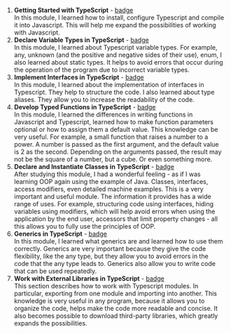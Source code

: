 1. **Getting Started with TypeScript** - [badge](https://learn.microsoft.com/api/achievements/share/en-us/BaltikaCat-6963/QDR2UDXE?sharingId=172C5F42AC6EDE58)  
In this module, I learned how to install, configure Typescript and compile it into Javascript. This will help me expand the possibilities of working with Javascript.
2. **Declare Variable Types in TypeScript** - [badge](https://learn.microsoft.com/api/achievements/share/en-us/BaltikaCat-6963/PTZBT894?sharingId=172C5F42AC6EDE58)  
In this module, I learned about Typescript variable types. For example, any, unknown (and the positive and negative sides of their use), enum, I also learned about static types. It helps to avoid errors that occur during the operation of the program due to incorrect variable types.
3. **Implement Interfaces in TypeScript** - [badge](https://learn.microsoft.com/api/achievements/share/en-us/BaltikaCat-6963/ZPFMJ382?sharingId=172C5F42AC6EDE58)  
In this module, I learned about the implementation of interfaces in Typescript. They help to structure the code. I also learned about type aliases. They allow you to increase the readability of the code.
4. **Develop Typed Functions in TypeScript** - [badge](https://learn.microsoft.com/api/achievements/share/en-us/BaltikaCat-6963/N79YB3UF?sharingId=172C5F42AC6EDE58)  
In this module, I learned the differences in writing functions in Javascript and Typescript, learned how to make function parameters optional or how to assign them a default value. This knowledge can be very useful. For example, a small function that raises a number to a power. A number is passed as the first argument, and the default value is 2 as the second. Depending on the arguments passed, the result may not be the square of a number, but a cube. Or even something more.
5. **Declare and Instantiate Classes in TypeScript** - [badge](https://learn.microsoft.com/api/achievements/share/en-us/BaltikaCat-6963/N79YLLKF?sharingId=172C5F42AC6EDE58)  
After studying this module, I had a wonderful feeling - as if I was learning OOP again using the example of Java. Classes, interfaces, access modifiers, even detailed machine examples.
This is a very important and useful module. The information it provides has a wide range of uses. For example, structuring code using interfaces, hiding variables using modifiers, which will help avoid errors when using the application by the end user, accessors that limit property changes - all this allows you to fully use the principles of OOP.
6. **Generics in TypeScript** - [badge](https://learn.microsoft.com/api/achievements/share/en-us/BaltikaCat-6963/9NSFAY3U?sharingId=172C5F42AC6EDE58)  
In this module, I learned what generics are and learned how to use them correctly. Generics are very important because they give the code flexibility, like the any type, but they allow you to avoid errors in the code that the any type leads to. Generics also allow you to write code that can be used repeatedly.
7. **Work with External Libraries in TypeScript** - [badge](https://learn.microsoft.com/api/achievements/share/en-us/BaltikaCat-6963/X23B9P6Y?sharingId=172C5F42AC6EDE58)  
This section describes how to work with Typescript modules. In particular, exporting from one module and importing into another.
This knowledge is very useful in any program, because it allows you to organize the code, helps make the code more readable and concise. It also becomes possible to download third-party libraries, which greatly expands the possibilities.
